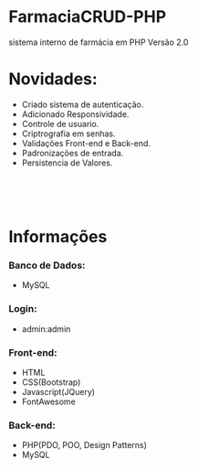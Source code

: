 # FarmaciaCRUD-PHP
sistema interno de farmácia em PHP
<span>Versão 2.0</span>
<h1>Novidades:</h1>
<ul>
  <li>Criado sistema de autenticação.</li>
  <li>Adicionado Responsividade.</li>
  <li>Controle de usuario.</li>
  <li>Criptrografia em senhas.</li>
  <li>Validações Front-end e Back-end.</li>
  <li>Padronizações de entrada.</li>
  <li>Persistencia de Valores.</li>
</ul>
</br>
<br>
<br>
<h1>Informações</h1>
<h3>Banco de Dados:</h3>
<ul>
  <li>MySQL</li>
  </ul>
  <h3>Login:</h3>
  <ul>
  <li>admin:admin</li>
  </ul>
<h3>Front-end:</h3>
<ul>
  <li>HTML</li>
  <li>CSS(Bootstrap)</li>
  <li>Javascript(JQuery)</li>
  <li>FontAwesome</li>
  </ul>
  
  <h3>Back-end:</h3>
<ul>
  <li>PHP(PDO, POO, Design Patterns)</li>
  <li>MySQL</li>
  </ul>






